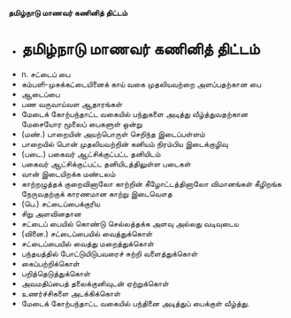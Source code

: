**தமிழ்நாடு மாணவர் கணினித் திட்டம்**
- # தமிழ்நாடு மாணவர் கணினித் திட்டம்
- n. சட்டைப் பை
- கம்பளி-முசுக்கட்டையினைக் காய் வகை முதலியவற்றை அளப்பதற்கான பை
- ஆடைப்பை
- பண வருவாய்வள ஆதாரங்கள்
- மேடைக் கோற்பந்தாட்ட வகையில் பந்துகளை அடித்து வீழ்த்துவதற்கான மேசையோர மூலைப் பைகளுள் ஒன்று
- (மண்.) பாறையின் அயற்பொருள் செறிந்த இடைப்பள்ளம்
- பாறையில் பொன் முதலியவற்றின் கனியம் நிரம்பிய இடைக்குழிவு
- (படை.) பகைவர் ஆட்சிக்குட்பட்ட தனியிடம்
- பகைவர் ஆட்சிக்குட்பட்ட தனியிடத்திலுள்ள படைகள்
- வான் இடையிறக்க மண்டலம்
- காற்றழுத்தக் குறைவினாலோ காற்றின் கீழோட்டத்தினாலோ விமானங்கள் கீழிறங்க நேருவதற்குக் காரணமான காற்று இடைவௌத
- (பெ.) சட்டைப்பைக்குரிய
- சிறு அளவினதான
- சட்டைப் பையில் கொண்டு செல்லத்தக்க அளவு அல்லது வடிவுடைய
- (வினை.) சட்டைப்பையில் வைத்துக்கொள்
- சட்டைப்பையில் வைத்து மறைத்துக்கொள்
- பந்தயத்தில் போட்டுயிடுபவரைச் சுற்றி வளைத்துக்கொள்
- கைப்பற்றிக்கொள்
- பறித்தெடுத்துக்கொள்
- அவமதிப்பைத் தலைக்குனிவுடன் ஏற்றுக்கொள்
- உணர்ச்சிகளை அடக்கிக்கொள்
- மேடைக் கோற்பந்தாட்ட வகையில் பந்தினை அடித்துப் பைக்குள் வீழ்த்து.

